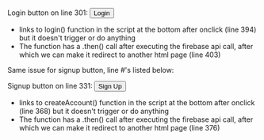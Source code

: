 Login button on line 301: **<button type="submit" onclick="login()">Login</button>**
- links to login() function in the script at the bottom after onclick (line 394) but it doesn't trigger or do anything
- The function has a .then() call after executing the firebase api call, after which we can make it redirect to another html page (line 403)

Same issue for signup button, line #'s listed below:

Signup button on line 331: **<button type="submit" onclick="createAccount()" class="signup">Sign Up</button>**
- links to createAccount() function in the script at the bottom after onclick (line 368) but it doesn't trigger or do anything
- The function has a .then() call after executing the firebase api call, after which we can make it redirect to another html page (line 376)
